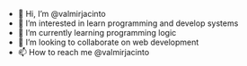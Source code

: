 - 👋 Hi, I’m @valmirjacinto
- 👀 I’m interested in learn programming and
develop systems
- 🌱 I’m currently learning programming logic
- 💞️ I’m looking to collaborate on web development
- 📫 How to reach me @valmirjacinto

<!---
valmirjacinto/valmirjacinto is a ✨ special ✨ repository because its `README.md` (this file) appears on your GitHub profile.
You can click the Preview link to take a look at your changes.
--->

